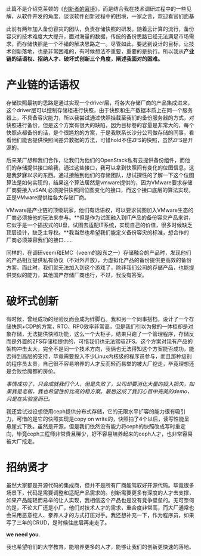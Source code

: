 此篇不是介绍克莱顿的《[创新者的窘境](https://book.douban.com/subject/4243770/)》，而是结合我在技术调研过程中的一些见解，从软件开发的角度，谈谈软件创新过程中的困境，一家之言，欢迎看官们面基

此前有两年加入备份容灾的团队，负责存储快照的研发。随着云计算的流行，备份容灾的技术难度大大提升，面对海量的数据，传统的备份思路已经无法满足市场需求，而存储快照是一个不错的解决思路之一。尽管如此，要达到设计的目标，让技术创新落地，也是非常困难的，有时候想法不重要，重要的是执行。所以我从**产业链的话语权、招纳人才、破坏式创新三个角度，阐述我面对的困难。**

# 产业链的话语权
存储快照最初的思路是通过实现一个driver层，将各大存储厂商的产品集成进来，这个driver层可以控制存储柜进行快照，由于快照和生产数据本质上在同一个服务器上，不具备容灾能力，所以我尝试通过快照挂载至我们的备份服务器的方式，对快照进行备份，但是这个方案有很大的缺陷，因为目标卷的容量是非常大的，每个快照点都备份的话，是个很尴尬的方案，于是我联系长沙分公司做存储的同事，看看他们能否提供快照间差异数据的方法，可惜hold不住ZFS的快照，虽然ZFS是开源的。

后来某厂想和我们合作，让我们为他们的OpenStack私有云提供备份组件，而他们的存储提供接口给我，通过这些接口，我可以拿到快照间有变化的位图信息，这是我梦寐以求的东西。通过接触到他们的存储团队，想试探性的了解一下这个位图算法是如何实现的，结果这个算法居然是vmware提供的，因为VMware要求存储厂商要接入vSAN,必须提供快照间位图变化的接口，而这个接口底层的算法实现，正是VMware提供给各大存储厂商。

VMware是产业链的顶级玩家，他们有话语权，可以要求试图加入VMware生态的厂商必须按他的玩法来参与。**但是作为试图融入到IT产品的备份容灾产品来讲，它似乎是一个插拔式的U盘，试图去适配IT系统，实现自己的价值，很多时候缺乏顶层设计，缺乏主导权。**我当然也希望我们能定义备份容灾的标准，想合作的厂商必须兼容我们的接口......

同样的，在调研veem和EMC（veem的股东之一）存储融合的产品时，发现他们的产品相互提供私有协议（不对外开放），为虚拟化产品的备份提供更高效的备份方案。而此时，我们就无法加入到这个游戏了，除非我们公司的存储产品，也能提供类似的能力，其他国产存储厂商也行，不过，我没有答案。

# 破坏式创新
有时候，曾经成功的经验反而会成为绊脚石。我和另一个同事搭档，设计了一个存储快照+CDP的方案，RTO、RPO效率非常高，但是我们引以为傲的一体柜却是对象存储，无法提供快照功能，这么一个大柜子，结果只跑了一个管理程序，存储反而是外置的ZFS存储柜提供的，可惜我们也无法驾驭ZFS。这个方案对现有产品的架构冲击太大，完全不是同一个技术方向，我俩也无法得知这个方案能否成功，能否得到高层的支持，毕竟需要投入不少Linux内核级的程序员参与，而且那种级别的程序员太贵，自己很不容易培养的人才反而轻而易举的被大厂挖走，毕竟理想还是会败给魔都的房价。

*事情成功了，只会成就我们个人，但是失败了，公司却要消化大量的投入损失，如果我是老板，我也希望性价比高的稳方案。最后这成了我们心目中完美的demo，只是在实验室而已。*

我还尝试过设想使用ceph提供分布式存储，它的无限水平扩容的能力很有吸引力，可惜的是它的快照实现是copy on write的，快照拍了4个以后，读写性能呈悬崖式下跌。虽然是开源，但是我们依然没有能力将ceph的快照改成写时重定向，毕竟ceph工程师非常贵且稀少，好不容易培养起来的ceph人才，也非常容易被大厂挖走。

# 招纳贤才
虽然大家都是开源代码的集成商，但并不是所有厂商能驾驭好开源代码。毕竟很多场景下，代码是需要调整和适配产品需求的。创新需要更多有深度的人才去支撑，如果产品能轻而易举的让人实现，我相信这个产品也是没有竞争壁垒的。无可奈何的是，不论大厂还是小厂，他们对技术人才的需求，重合度非常高，而大厂通常也会采用恶意挖人、豢养人才的方式打压对手。我还想补充一下，作为程序员，如果写了三年的CRUD，是时候往底层再走走了。

**we need you.**

我也希望咱们的大学教育，能培养更多的人才，能够让我们的创新更快速的落地。